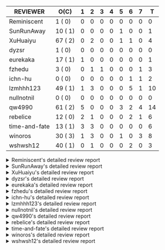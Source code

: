 |   REVIEWER    |  O(C)   | 1 | 2 | 3 | 4 | 5 | 6 | 7 | T  |
|---------------|---------|---|---|---|---|---|---|---|----|
| Reminiscent   |  1 ( 0) | 0 | 0 | 0 | 0 | 0 | 0 | 0 |  0 |
| SunRunAway    | 10 ( 1) | 0 | 0 | 0 | 0 | 1 | 0 | 0 |  1 |
| XuHuaiyu      | 67 ( 2) | 0 | 2 | 0 | 0 | 1 | 1 | 0 |  4 |
| dyzsr         |  1 ( 0) | 0 | 0 | 0 | 0 | 0 | 0 | 0 |  0 |
| eurekaka      | 17 ( 1) | 1 | 0 | 0 | 0 | 0 | 0 | 0 |  1 |
| fzhedu        |  3 ( 0) | 0 | 1 | 1 | 0 | 0 | 0 | 1 |  3 |
| ichn-hu       |  0 ( 0) | 0 | 0 | 0 | 0 | 0 | 1 | 1 |  2 |
| lzmhhh123     | 49 ( 1) | 1 | 3 | 0 | 0 | 0 | 5 | 1 | 10 |
| nullnotnil    |  0 ( 0) | 0 | 0 | 0 | 0 | 0 | 0 | 0 |  0 |
| qw4990        | 61 ( 2) | 5 | 0 | 0 | 0 | 3 | 2 | 4 | 14 |
| rebelice      | 12 ( 0) | 2 | 1 | 0 | 0 | 0 | 2 | 1 |  6 |
| time-and-fate | 13 ( 1) | 3 | 3 | 0 | 0 | 0 | 0 | 0 |  6 |
| winoros       | 30 ( 3) | 1 | 3 | 0 | 0 | 1 | 0 | 3 |  8 |
| wshwsh12      | 40 ( 1) | 0 | 1 | 0 | 0 | 0 | 2 | 0 |  3 |


<details> 
  <summary>Reminiscent's detailed review report</summary> 

## To Be Reviewed

|    REPO    |                                                              PR                                                               | C | LASTED |
|------------|-------------------------------------------------------------------------------------------------------------------------------|---|--------|
| tidb/24016 | [planner: fix index-out-of-range error when checking only_full_group_by (#23844)](https://github.com/pingcap/tidb/pull/24016) |   | 41d19h |


## Reviewed in Last 7 Days

| REPO | PR | C | D | R |
|------|----|---|---|---|


</details> 


<details> 
  <summary>SunRunAway's detailed review report</summary> 

## To Be Reviewed

|    REPO    |                                                                  PR                                                                   | C | LASTED  |
|------------|---------------------------------------------------------------------------------------------------------------------------------------|---|---------|
| tidb/19178 | [executor: Refactor probe channel](https://github.com/pingcap/tidb/pull/19178)                                                        |   | 285d17h |
| tidb/19807 | [executor: parallel evaluation for hash aggregate distinct](https://github.com/pingcap/tidb/pull/19807)                               |   | 263d11h |
| tidb/19900 | [executor: enable inline projection for sort&topN](https://github.com/pingcap/tidb/pull/19900)                                        | Y | 258d19h |
| tidb/20140 | [expressions: Support `bin-to-uuid` and `uuid-to-bin`](https://github.com/pingcap/tidb/pull/20140)                                    |   | 245d23h |
| tidb/21207 | [planner: fix the inappropriate out-of-range range estimation rule](https://github.com/pingcap/tidb/pull/21207)                       |   | 183d20h |
| tidb/21834 | [planner: enhanced index range calculation plan](https://github.com/pingcap/tidb/pull/21834)                                          |   | 160d19h |
| tidb/21878 | [planner: do not push down lock to pointGet/bacthPointGet when selection exists](https://github.com/pingcap/tidb/pull/21878)          |   | 158d19h |
| tidb/21956 | [planner/preprocessor: disallow into-outfile clause in some place](https://github.com/pingcap/tidb/pull/21956)                        |   | 154d0h  |
| tidb/22217 | [*: rewrite origin SQL with default DB for SQL bindings (#21275)](https://github.com/pingcap/tidb/pull/22217)                         |   | 139d18h |
| tidb/22379 | [[experiment] executor: allow aggregation to spill disk when running out of memory quota](https://github.com/pingcap/tidb/pull/22379) |   | 132d20h |


## Reviewed in Last 7 Days

|   REPO    |                                   PR                                   | C | D |  R   |
|-----------|------------------------------------------------------------------------|---|---|------|
| docs/5647 | [Add documentation for SEM](https://github.com/pingcap/docs/pull/5647) |   | 5 | 2d5h |


</details> 


<details> 
  <summary>XuHuaiyu's detailed review report</summary> 

## To Be Reviewed

|     REPO     |                                                                                 PR                                                                                 | C | LASTED  |
|--------------|--------------------------------------------------------------------------------------------------------------------------------------------------------------------|---|---------|
| tidb/19900   | [executor: enable inline projection for sort&topN](https://github.com/pingcap/tidb/pull/19900)                                                                     | Y | 258d19h |
| docs-cn/5561 | [Add sql optimization-related docs to toc](https://github.com/pingcap/docs-cn/pull/5561)                                                                           |   | 92d16h  |
| tidb/19957   | [executor: add builtin aggregate function `json_arrayagg`](https://github.com/pingcap/tidb/pull/19957)                                                             | Y | 256d14h |
| tidb/20140   | [expressions: Support `bin-to-uuid` and `uuid-to-bin`](https://github.com/pingcap/tidb/pull/20140)                                                                 |   | 245d23h |
| tidb/20790   | [collation: add pinyin collation for chinese charset support](https://github.com/pingcap/tidb/pull/20790)                                                          |   | 203d21h |
| tidb/21064   | [planner, executor: fix cast not check error](https://github.com/pingcap/tidb/pull/21064)                                                                          |   | 191d9h  |
| tidb/21334   | [*: make rollback work on user-defined variables](https://github.com/pingcap/tidb/pull/21334)                                                                      |   | 180d15h |
| tidb/21401   | [expression: incompatibility with MySQL for ADDTIME()](https://github.com/pingcap/tidb/pull/21401)                                                                 |   | 176d12h |
| tidb/21536   | [executor: add slow-log file meta cache to avoid repeat read file meta information](https://github.com/pingcap/tidb/pull/21536)                                    |   | 169d15h |
| tidb/21564   | [ddl: fix Incorrect behavior of NO_ZERO_DATE when altering table](https://github.com/pingcap/tidb/pull/21564)                                                      |   | 168d16h |
| tidb/22131   | [privilege: remove leading and trailing space when create user and role](https://github.com/pingcap/tidb/pull/22131)                                               |   | 145d20h |
| tidb/22163   | [expression: separated arithmeticMinusIntSig](https://github.com/pingcap/tidb/pull/22163)                                                                          |   | 141d14h |
| tidb/22186   | [executor: fix select into outfile with year type column has no data (#22175)](https://github.com/pingcap/tidb/pull/22186)                                         |   | 140d17h |
| tidb/22616   | [expression: from_unixtime accept 64-bit integers](https://github.com/pingcap/tidb/pull/22616)                                                                     |   | 117d0h  |
| tidb/22631   | [executor: refine window processor](https://github.com/pingcap/tidb/pull/22631)                                                                                    |   | 115d0h  |
| tidb/22696   | [expression: enable arithmetic Mod push down](https://github.com/pingcap/tidb/pull/22696)                                                                          |   | 111d18h |
| tidb/22711   | [executor: Fix inline schema name](https://github.com/pingcap/tidb/pull/22711)                                                                                     |   | 111d12h |
| tidb/22722   | [planner, errno: make error code of ErrMixOfGroupFuncAndFields consistent with MySQL](https://github.com/pingcap/tidb/pull/22722)                                  |   | 110d21h |
| tidb/23012   | [executor: fix affected rows of ddls and complete uint tests](https://github.com/pingcap/tidb/pull/23012)                                                          |   | 86d17h  |
| tidb/23295   | [util, types: don't let SPM be affected by charset (#23161)](https://github.com/pingcap/tidb/pull/23295)                                                           |   | 74d12h  |
| tidb/23336   | [expression: fix unexpected constant fold when year compare string (#23281)](https://github.com/pingcap/tidb/pull/23336)                                           |   | 70d20h  |
| tidb/23348   | [planner: show cast type in EXPLAIN in coptask (#23123)](https://github.com/pingcap/tidb/pull/23348)                                                               |   | 70d19h  |
| tidb/23350   | [util/stringutil, util/ranger, planner: use hierarchical separators to simplify the parsing for info of EXPLAIN ](https://github.com/pingcap/tidb/pull/23350)      |   | 70d18h  |
| tidb/23398   | [expression: fix refine compare constant (#23339)](https://github.com/pingcap/tidb/pull/23398)                                                                     |   | 68d18h  |
| tidb/23405   | [domain: remove the exit chan, use context](https://github.com/pingcap/tidb/pull/23405)                                                                            |   | 68d18h  |
| tidb/23433   | [WIP: speed up for slow query logs retrieving ](https://github.com/pingcap/tidb/pull/23433)                                                                        |   | 67d18h  |
| tidb/23497   | [expression: Let TiDB use Hyperscan to support multi-pattern-match](https://github.com/pingcap/tidb/pull/23497)                                                    |   | 62d23h  |
| tidb/23562   | [execution: reuse iterator in hash join](https://github.com/pingcap/tidb/pull/23562)                                                                               |   | 61d14h  |
| tidb/23640   | [*: fix the bug about YEAR(0.9) returns NULL instead of 0 in NO_ZERO_DATE mode](https://github.com/pingcap/tidb/pull/23640)                                        |   | 57d14h  |
| tidb/23661   | [expression: Maintain separate scalar function pushdown lists for each engine instead of unified. (#23284)](https://github.com/pingcap/tidb/pull/23661)            |   | 56d21h  |
| tidb/23884   | [Metric: Collect TiKV Read Duration Metric for SLI/SLO](https://github.com/pingcap/tidb/pull/23884)                                                                |   | 48d20h  |
| tidb/23964   | [executor: GROUP_CONCAT(float) is not compatible with mysql](https://github.com/pingcap/tidb/pull/23964)                                                           |   | 43d17h  |
| tidb/24016   | [planner: fix index-out-of-range error when checking only_full_group_by (#23844)](https://github.com/pingcap/tidb/pull/24016)                                      |   | 41d19h  |
| tidb/24033   | [statistics: fix some unstable tests in global stats (#23502)](https://github.com/pingcap/tidb/pull/24033)                                                         |   | 41d10h  |
| tidb/24053   | [executor: fix wrong convert from bit to string when do projection (#23960)](https://github.com/pingcap/tidb/pull/24053)                                           |   | 40d17h  |
| tidb/24061   | [statistics: fix some potential panic in statistics (#23988)](https://github.com/pingcap/tidb/pull/24061)                                                          |   | 40d14h  |
| tidb/24079   | [planner: change descScanFactor to scanFactor when ExpectedCount is small. (#23972)](https://github.com/pingcap/tidb/pull/24079)                                   |   | 39d20h  |
| tidb/24155   | [planner, executor: fix index merge partial table scan schema (#23936)](https://github.com/pingcap/tidb/pull/24155)                                                |   | 35d20h  |
| tidb/24179   | [expression: fix float64 overflow check in plus/minus real function](https://github.com/pingcap/tidb/pull/24179)                                                   |   | 34d23h  |
| tidb/24228   | [executor: skip TestPrepareStmtAfterIsolationReadChange when race enable (#24200)](https://github.com/pingcap/tidb/pull/24228)                                     |   | 32d23h  |
| tidb/24229   | [executor: speed up race test TestInsertReorgDelete (#24208)](https://github.com/pingcap/tidb/pull/24229)                                                          |   | 32d22h  |
| tidb/24234   | [executor: skip TestMppExecution when race is enabled (#24222)](https://github.com/pingcap/tidb/pull/24234)                                                        |   | 32d19h  |
| tidb/24241   | [planner/core: remove random test to reduce CI time (#24207)](https://github.com/pingcap/tidb/pull/24241)                                                          |   | 32d16h  |
| tidb/24267   | [expression: fix wrong flen infer for bit constant (#23867)](https://github.com/pingcap/tidb/pull/24267)                                                           |   | 30d18h  |
| tidb/24287   | [planner/core: support union all for mpp.](https://github.com/pingcap/tidb/pull/24287)                                                                             |   | 29d20h  |
| tidb/24341   | [executor: fix projection executor panic and add failpoint test (#24231)](https://github.com/pingcap/tidb/pull/24341)                                              |   | 27d21h  |
| tidb/24345   | [executor: fix data race of parallel apply operator (#24257)](https://github.com/pingcap/tidb/pull/24345)                                                          |   | 27d20h  |
| tidb/24354   | [expression: fix wrong type infer for agg function when type is null (#24290)](https://github.com/pingcap/tidb/pull/24354)                                         |   | 27d17h  |
| tidb/24371   | [*: avoid create new parser object in prepared exec](https://github.com/pingcap/tidb/pull/24371)                                                                   |   | 26d20h  |
| tidb/24466   | [test: fix unstable TestIssue20658 (#24425)](https://github.com/pingcap/tidb/pull/24466)                                                                           |   | 18d16h  |
| tidb/24488   | [planner: let CopTiFlashConcurrencyFactor inflence the cost of whole plan (#24157)](https://github.com/pingcap/tidb/pull/24488)                                    |   | 17d19h  |
| tidb/24489   | [planner: clone possible properties before saving them (#24204)](https://github.com/pingcap/tidb/pull/24489)                                                       |   | 17d18h  |
| tidb/24513   | [inforschema, executor, util/kvcache, util/statement_summary : Add STATEMENTS_SUMMARY_EVICTED into information_schema](https://github.com/pingcap/tidb/pull/24513) |   | 15d21h  |
| tidb/24529   | [*: consitent get infoschema (#24230)](https://github.com/pingcap/tidb/pull/24529)                                                                                 |   | 15d14h  |
| tidb/24611   | [executor: fix point_get result on clustered index when new-row-format disabled but new-collation enabled (#24544)](https://github.com/pingcap/tidb/pull/24611)    |   | 12d22h  |
| tidb/24613   | [planner, executor: supports select statement with AS OF](https://github.com/pingcap/tidb/pull/24613)                                                              |   | 12d20h  |
| tidb/24671   | [(DNM) Revert "planner, executor: enable inline projection for Limit (#20288)"](https://github.com/pingcap/tidb/pull/24671)                                        |   | 11d16h  |
| tidb/24772   | [executor: fix wrong enum key in point get (#24618)](https://github.com/pingcap/tidb/pull/24772)                                                                   |   | 6d8h    |
| tidb/24792   | [planner: build plan for CTE](https://github.com/pingcap/tidb/pull/24792)                                                                                          |   | 5d18h   |
| tidb/24802   | [executor: add table name in log (#24666)](https://github.com/pingcap/tidb/pull/24802)                                                                             |   | 5d16h   |
| tidb/24803   | [[DNM] Batch mode](https://github.com/pingcap/tidb/pull/24803)                                                                                                     |   | 5d16h   |
| tidb/24809   | [executor: add CTEExec and CTETableReaderExec](https://github.com/pingcap/tidb/pull/24809)                                                                         |   | 4d23h   |
| tidb/24816   | [*: fix inconsistent spelling "Sql"](https://github.com/pingcap/tidb/pull/24816)                                                                                   |   | 4d21h   |
| tidb/24824   | [executor: fix index join panic on prefix index on some cases (#24568)](https://github.com/pingcap/tidb/pull/24824)                                                |   | 4d19h   |
| tidb/24856   | [planner, executor: support batchget for range and list partition table](https://github.com/pingcap/tidb/pull/24856)                                               |   | 1d22h   |
| tidb/24867   | [ddl: add admin_checksum_table compatibility for temporary table](https://github.com/pingcap/tidb/pull/24867)                                                      |   | 1d12h   |
| tidb/24889   | [types: warning information is inconsistent with MySQL when convert string to double/float](https://github.com/pingcap/tidb/pull/24889)                            |   | 14h     |


## Reviewed in Last 7 Days

|     REPO     |                                                           PR                                                           | C | D |   R   |
|--------------|------------------------------------------------------------------------------------------------------------------------|---|---|-------|
| docs-cn/6270 | [releases: add tidb 4.0.13 release notes](https://github.com/pingcap/docs-cn/pull/6270)                                |   | 2 | 10d2h |
| tidb/24830   | [expresssion: determine the field type of control function with enum type](https://github.com/pingcap/tidb/pull/24830) |   | 2 | 2d18h |
| tidb/24833   | [server, store: speed up server test](https://github.com/pingcap/tidb/pull/24833)                                      |   | 5 | 10h   |
| docs/5621    | [releases: add tidb 4.0.13 release notes](https://github.com/pingcap/docs/pull/5621)                                   |   | 6 | 6d0h  |


</details> 


<details> 
  <summary>dyzsr's detailed review report</summary> 

## To Be Reviewed

|    REPO    |                                                                 PR                                                                  | C | LASTED |
|------------|-------------------------------------------------------------------------------------------------------------------------------------|---|--------|
| tidb/24018 | [ranger: fix the range construction behavior when the column's type is `YEAR` (#23559)](https://github.com/pingcap/tidb/pull/24018) |   | 41d19h |


## Reviewed in Last 7 Days

| REPO | PR | C | D | R |
|------|----|---|---|---|


</details> 


<details> 
  <summary>eurekaka's detailed review report</summary> 

## To Be Reviewed

|    REPO    |                                                                  PR                                                                  | C | LASTED  |
|------------|--------------------------------------------------------------------------------------------------------------------------------------|---|---------|
| tidb/20877 | [statistics: collect index usage information](https://github.com/pingcap/tidb/pull/20877)                                            |   | 201d17h |
| tidb/23316 | [planner: Fix rebuild range for prepared plan](https://github.com/pingcap/tidb/pull/23316)                                           |   | 71d18h  |
| tidb/23373 | [executor: fix get var expr when session var is hex literal (#23241)](https://github.com/pingcap/tidb/pull/23373)                    |   | 69d20h  |
| tidb/23760 | [collation: fix tidb panic when compare string with collation](https://github.com/pingcap/tidb/pull/23760)                           |   | 55d14h  |
| tidb/24033 | [statistics: fix some unstable tests in global stats (#23502)](https://github.com/pingcap/tidb/pull/24033)                           |   | 41d10h  |
| tidb/24061 | [statistics: fix some potential panic in statistics (#23988)](https://github.com/pingcap/tidb/pull/24061)                            |   | 40d14h  |
| tidb/24079 | [planner: change descScanFactor to scanFactor when ExpectedCount is small. (#23972)](https://github.com/pingcap/tidb/pull/24079)     |   | 39d20h  |
| tidb/24147 | [docs/design: add proposal for common table expression](https://github.com/pingcap/tidb/pull/24147)                                  |   | 36d0h   |
| tidb/24155 | [planner, executor: fix index merge partial table scan schema (#23936)](https://github.com/pingcap/tidb/pull/24155)                  |   | 35d20h  |
| tidb/24317 | [statistics: skip reading mysql.stats_histograms if cached stats is up-to-date (#24175)](https://github.com/pingcap/tidb/pull/24317) |   | 28d18h  |
| tidb/24537 | [*: remove SchemaVersion in TransactionContext (#24236)](https://github.com/pingcap/tidb/pull/24537)                                 |   | 15d0h   |
| tidb/24633 | [planner: fix incorrect TableDual plan built from nulleq (#24596)](https://github.com/pingcap/tidb/pull/24633)                       | Y | 12d15h  |
| tidb/24635 | [ranger: fix the case which could have duplicate ranges (#24590)](https://github.com/pingcap/tidb/pull/24635)                        |   | 12d15h  |
| tidb/24649 | [server: close the temporary session in HTTP API to avoid memory leak (#24339)](https://github.com/pingcap/tidb/pull/24649)          |   | 12d1h   |
| tidb/24650 | [server: close the temporary session in HTTP API to avoid memory leak (#24339)](https://github.com/pingcap/tidb/pull/24650)          |   | 12d1h   |
| tidb/24703 | [planner: unify name of datasource receiver](https://github.com/pingcap/tidb/pull/24703)                                             |   | 7d23h   |
| tidb/24860 | [executor: parallel some part of the sampling-based analyze](https://github.com/pingcap/tidb/pull/24860)                             |   | 1d17h   |


## Reviewed in Last 7 Days

|    REPO    |                                                       PR                                                       | C | D |   R    |
|------------|----------------------------------------------------------------------------------------------------------------|---|---|--------|
| tidb/24623 | [statistics: fix the unexpected estimation error on full sampling](https://github.com/pingcap/tidb/pull/24623) |   | 1 | 11d22h |


</details> 


<details> 
  <summary>fzhedu's detailed review report</summary> 

## To Be Reviewed

|    REPO    |                                                               PR                                                                | C | LASTED |
|------------|---------------------------------------------------------------------------------------------------------------------------------|---|--------|
| tidb/24341 | [executor: fix projection executor panic and add failpoint test (#24231)](https://github.com/pingcap/tidb/pull/24341)           |   | 27d21h |
| tidb/24488 | [planner: let CopTiFlashConcurrencyFactor inflence the cost of whole plan (#24157)](https://github.com/pingcap/tidb/pull/24488) |   | 17d19h |
| tidb/24724 | [store/copr: balance region for batch cop task (#24521)](https://github.com/pingcap/tidb/pull/24724)                            |   | 7d16h  |


## Reviewed in Last 7 Days

|     REPO     |                                                 PR                                                 | C | D | R  |
|--------------|----------------------------------------------------------------------------------------------------|---|---|----|
| tics/1986    | [Remove unstable test.](https://github.com/pingcap/tics/pull/1986)                                 |   | 2 | 0h |
| tics/1966    | [Fix cast string as double](https://github.com/pingcap/tics/pull/1966)                             |   | 3 | 4h |
| tiflash/1717 | [disable run-generate-tests for randgen-mpp (#1716)](https://github.com/pingcap/tiflash/pull/1717) |   | 7 | 0h |


</details> 


<details> 
  <summary>ichn-hu's detailed review report</summary> 

## To Be Reviewed

| REPO | PR | C | LASTED |
|------|----|---|--------|


## Reviewed in Last 7 Days

|    REPO    |                                                PR                                                | C | D |   R   |
|------------|--------------------------------------------------------------------------------------------------|---|---|-------|
| tidb/24772 | [executor: fix wrong enum key in point get (#24618)](https://github.com/pingcap/tidb/pull/24772) |   | 6 | 12h   |
| tidb/24618 | [executor: fix wrong enum key in point get](https://github.com/pingcap/tidb/pull/24618)          |   | 7 | 5d22h |


</details> 


<details> 
  <summary>lzmhhh123's detailed review report</summary> 

## To Be Reviewed

|    REPO    |                                                                           PR                                                                            | C | LASTED  |
|------------|---------------------------------------------------------------------------------------------------------------------------------------------------------|---|---------|
| tidb/20444 | [expression: add json_merge_patch](https://github.com/pingcap/tidb/pull/20444)                                                                          |   | 223d22h |
| tidb/20465 | [expression: add uuidShortFunction](https://github.com/pingcap/tidb/pull/20465)                                                                         |   | 222d20h |
| tidb/20642 | [executor: modify admin executors to support partitioned table with global index](https://github.com/pingcap/tidb/pull/20642)                           |   | 211d16h |
| tidb/20903 | [planner: fix confused and unnecessary double-projection in plans.](https://github.com/pingcap/tidb/pull/20903)                                         |   | 200d18h |
| tidb/21018 | [planner: don't push down null sensitive join conditions (#19620)](https://github.com/pingcap/tidb/pull/21018)                                          |   | 194d18h |
| tidb/21195 | [brie: integrate lightning to suport IMPORT statement](https://github.com/pingcap/tidb/pull/21195)                                                      |   | 183d23h |
| tidb/21334 | [*: make rollback work on user-defined variables](https://github.com/pingcap/tidb/pull/21334)                                                           |   | 180d15h |
| tidb/21347 | [session: make rollback work on global variables](https://github.com/pingcap/tidb/pull/21347)                                                           |   | 179d20h |
| tidb/21487 | [*: ensure TABLE statement works](https://github.com/pingcap/tidb/pull/21487)                                                                           |   | 173d5h  |
| tidb/21651 | [planner: allow filter condition pushing down to IndexScan for prefix index](https://github.com/pingcap/tidb/pull/21651)                                |   | 166d14h |
| tidb/22126 | [*: add `sys` schema, `sys.SCHEMA_UNUSED_INDEXES` view and `sys.SCHEMA_INDEX_USAGE` view](https://github.com/pingcap/tidb/pull/22126)                   |   | 145d20h |
| tidb/22361 | [table: fix insert into _tidb_rowid panic and rebase it if needed (#22062)](https://github.com/pingcap/tidb/pull/22361)                                 |   | 133d21h |
| tidb/22372 | [executor: fix SelectForUpdate in decorrelated subquery under pessimistic mode](https://github.com/pingcap/tidb/pull/22372)                             |   | 133d10h |
| tidb/22478 | [planner, executor: fix query partition table with global unique index get wrong result](https://github.com/pingcap/tidb/pull/22478)                    |   | 124d14h |
| tidb/22631 | [executor: refine window processor](https://github.com/pingcap/tidb/pull/22631)                                                                         |   | 115d0h  |
| tidb/22699 | [brie: add error info column and history backup/restore info in sql](https://github.com/pingcap/tidb/pull/22699)                                        |   | 111d17h |
| tidb/23149 | [core: support left join and right join for join reorder](https://github.com/pingcap/tidb/pull/23149)                                                   |   | 80d13h  |
| tidb/23348 | [planner: show cast type in EXPLAIN in coptask (#23123)](https://github.com/pingcap/tidb/pull/23348)                                                    |   | 70d19h  |
| tidb/23373 | [executor: fix get var expr when session var is hex literal (#23241)](https://github.com/pingcap/tidb/pull/23373)                                       |   | 69d20h  |
| tidb/23661 | [expression: Maintain separate scalar function pushdown lists for each engine instead of unified. (#23284)](https://github.com/pingcap/tidb/pull/23661) |   | 56d21h  |
| tidb/23703 | [expression: fix approx_percent panic on bit column (#23687)](https://github.com/pingcap/tidb/pull/23703)                                               |   | 56d14h  |
| tidb/23760 | [collation: fix tidb panic when compare string with collation](https://github.com/pingcap/tidb/pull/23760)                                              |   | 55d14h  |
| tidb/23940 | [config, ddl: allow auto inc columns in generated columns and expression indexes](https://github.com/pingcap/tidb/pull/23940)                           |   | 45d18h  |
| tidb/23968 | [statistics: fix unstable TestDropPartitionStats test](https://github.com/pingcap/tidb/pull/23968)                                                      |   | 43d15h  |
| tidb/23987 | [executor: Implements json_arrayagg function](https://github.com/pingcap/tidb/pull/23987)                                                               |   | 42d19h  |
| tidb/24016 | [planner: fix index-out-of-range error when checking only_full_group_by (#23844)](https://github.com/pingcap/tidb/pull/24016)                           |   | 41d19h  |
| tidb/24018 | [ranger: fix the range construction behavior when the column's type is `YEAR` (#23559)](https://github.com/pingcap/tidb/pull/24018)                     |   | 41d19h  |
| tidb/24151 | [ddl: admin show ddl jobs output confusing with multiple jobs](https://github.com/pingcap/tidb/pull/24151)                                              |   | 35d22h  |
| tidb/24155 | [planner, executor: fix index merge partial table scan schema (#23936)](https://github.com/pingcap/tidb/pull/24155)                                     |   | 35d20h  |
| tidb/24186 | [executor: make column default value being aware of NO_ZERO_IN_DATE (#24174)](https://github.com/pingcap/tidb/pull/24186)                               |   | 34d20h  |
| tidb/24211 | [*: support txn retry when auto id meets duplicate entry](https://github.com/pingcap/tidb/pull/24211)                                                   |   | 33d14h  |
| tidb/24234 | [executor: skip TestMppExecution when race is enabled (#24222)](https://github.com/pingcap/tidb/pull/24234)                                             |   | 32d19h  |
| tidb/24268 | [expression: fix cast real, decimal to time (#24120)](https://github.com/pingcap/tidb/pull/24268)                                                       |   | 30d18h  |
| tidb/24341 | [executor: fix projection executor panic and add failpoint test (#24231)](https://github.com/pingcap/tidb/pull/24341)                                   |   | 27d21h  |
| tidb/24423 | [executor, statistics: support prefix column index case for full sampling analyze](https://github.com/pingcap/tidb/pull/24423)                          |   | 19d19h  |
| tidb/24539 | [statistics: dump FMSketch to KV only for partition table with dynamic prune mode (#24453)](https://github.com/pingcap/tidb/pull/24539)                 |   | 14d22h  |
| tidb/24551 | [planner: create new column slice in PreparePossibleProperties (#24342)](https://github.com/pingcap/tidb/pull/24551)                                    |   | 14d16h  |
| tidb/24600 | [store/tikv: change backoff type for missed tiflash peer. (#24577)](https://github.com/pingcap/tidb/pull/24600)                                         |   | 13d12h  |
| tidb/24612 | [planner/core: refresh stale regions in cache for batch cop response (#24457)](https://github.com/pingcap/tidb/pull/24612)                              |   | 12d21h  |
| tidb/24633 | [planner: fix incorrect TableDual plan built from nulleq (#24596)](https://github.com/pingcap/tidb/pull/24633)                                          | Y | 12d15h  |
| tidb/24641 | [ddl: converts NULL to NOT NULL for column types with NULL data reports err](https://github.com/pingcap/tidb/pull/24641)                                |   | 12d11h  |
| tidb/24737 | [executor: pessimistic lock on the temporary table should not be written to TiKV](https://github.com/pingcap/tidb/pull/24737)                           |   | 6d23h   |
| tidb/24778 | [expression: Push down group concat to TiFlash](https://github.com/pingcap/tidb/pull/24778)                                                             |   | 5d23h   |
| tidb/24801 | [expression: support cast real/int as real (#24670)](https://github.com/pingcap/tidb/pull/24801)                                                        |   | 5d17h   |
| tidb/24806 | [config: ignore tiflash when show config (#24770)](https://github.com/pingcap/tidb/pull/24806)                                                          |   | 5d12h   |
| tidb/24830 | [expresssion: determine the field type of control function with enum type](https://github.com/pingcap/tidb/pull/24830)                                  |   | 4d18h   |
| tidb/24864 | [executor: add more cases about dynamic-mode with union/DML/subquery](https://github.com/pingcap/tidb/pull/24864)                                       |   | 1d15h   |
| tidb/24883 | [*: avoid create new parser object in prepared exec](https://github.com/pingcap/tidb/pull/24883)                                                        |   | 18h     |
| tidb/24898 | [planner: support explain analyze for mpp task with union](https://github.com/pingcap/tidb/pull/24898)                                                  |   | 1h      |


## Reviewed in Last 7 Days

|      REPO      |                                                       PR                                                       | C | D |   R    |
|----------------|----------------------------------------------------------------------------------------------------------------|---|---|--------|
| tidb/24825     | [telemetry: add pk type of clusterindex feature usage information](https://github.com/pingcap/tidb/pull/24825) |   | 1 | 3d22h  |
| tidb/24250     | [planner: rewrite `LIKE` as range for expression index](https://github.com/pingcap/tidb/pull/24250)            |   | 2 | 30d4h  |
| tidb/24708     | [planner: fix the ORDER BY column not match the GROUP BY clause](https://github.com/pingcap/tidb/pull/24708)   |   | 2 | 6d3h   |
| tidb/23022     | [executor: create PipelinedWindowExec](https://github.com/pingcap/tidb/pull/23022)                             |   | 2 | 83d21h |
| tidb-test/1191 | [Add enum expression/aggregate test by randgen ](https://github.com/pingcap/tidb-test/pull/1191)               |   | 6 | 1d6h   |
| tidb-test/1194 | [port test related to enum from tidb repo](https://github.com/pingcap/tidb-test/pull/1194)                     |   | 6 | 0h     |
| tidb/24670     | [expression: support cast real/int as real](https://github.com/pingcap/tidb/pull/24670)                        |   | 6 | 5d20h  |
| tidb/24675     | [expression: add builtin function ``json_pretty``](https://github.com/pingcap/tidb/pull/24675)                 |   | 6 | 5d15h  |
| tidb/24770     | [config: ignore tiflash when show config](https://github.com/pingcap/tidb/pull/24770)                          |   | 6 | 13h    |
| tikv/10167     | [copr: fix Max/Min bug when comparing signed and unsigned int64](https://github.com/tikv/tikv/pull/10167)      |   | 7 | 5d20h  |


</details> 


<details> 
  <summary>nullnotnil's detailed review report</summary> 

## To Be Reviewed

| REPO | PR | C | LASTED |
|------|----|---|--------|


## Reviewed in Last 7 Days

| REPO | PR | C | D | R |
|------|----|---|---|---|


</details> 


<details> 
  <summary>qw4990's detailed review report</summary> 

## To Be Reviewed

|     REPO     |                                                                           PR                                                                            | C | LASTED  |
|--------------|---------------------------------------------------------------------------------------------------------------------------------------------------------|---|---------|
| tidb/19029   | [types: fix unexpected NOT_NULL flags](https://github.com/pingcap/tidb/pull/19029)                                                                      |   | 292d23h |
| docs-cn/5561 | [Add sql optimization-related docs to toc](https://github.com/pingcap/docs-cn/pull/5561)                                                                |   | 92d16h  |
| docs/5498    | [partitioning: Corrected partition management](https://github.com/pingcap/docs/pull/5498)                                                               |   | 29d20h  |
| tidb/20708   | [*: separate auto_increment ID allocator from _tidb_rowid allocator](https://github.com/pingcap/tidb/pull/20708)                                        |   | 208d21h |
| tidb/21018   | [planner: don't push down null sensitive join conditions (#19620)](https://github.com/pingcap/tidb/pull/21018)                                          |   | 194d18h |
| tidb/21318   | [planner, expression: use the range of column types to simplify expressions](https://github.com/pingcap/tidb/pull/21318)                                |   | 180d20h |
| tidb/21401   | [expression: incompatibility with MySQL for ADDTIME()](https://github.com/pingcap/tidb/pull/21401)                                                      |   | 176d12h |
| tidb/21508   | [execution: fix dayofweek('0000-00-00') behavior](https://github.com/pingcap/tidb/pull/21508)                                                           |   | 172d11h |
| tidb/21887   | [types: support %X %V %W formats for STR_TO_DATE()](https://github.com/pingcap/tidb/pull/21887)                                                         |   | 157d12h |
| tidb/22146   | [executor: forbid SFU on view](https://github.com/pingcap/tidb/pull/22146)                                                                              |   | 141d22h |
| tidb/22217   | [*: rewrite origin SQL with default DB for SQL bindings (#21275)](https://github.com/pingcap/tidb/pull/22217)                                           |   | 139d18h |
| tidb/22234   | [executor, planner: ON DUPLICATE UPDATE can refer to un-project col (#14412)](https://github.com/pingcap/tidb/pull/22234)                               |   | 139d16h |
| tidb/22261   | [time: fix parse datetime won't truncate the reluctant string (#22232)](https://github.com/pingcap/tidb/pull/22261)                                     |   | 138d20h |
| tidb/22374   | [expression: separated arithmeticIntDivideSig](https://github.com/pingcap/tidb/pull/22374)                                                              |   | 133d1h  |
| tidb/22415   | [ddl: refactor bundle[2/2] [6/6]](https://github.com/pingcap/tidb/pull/22415)                                                                           |   | 129d18h |
| tidb/22416   | [core: fix subQuery at projection in only_full_group](https://github.com/pingcap/tidb/pull/22416)                                                       | Y | 129d12h |
| tidb/22541   | [expression: Support builtin function SOUNDEX](https://github.com/pingcap/tidb/pull/22541)                                                              |   | 119d10h |
| tidb/22862   | [brie: fix the problem that ddl restored by BR via SQL is not replicated to downstream](https://github.com/pingcap/tidb/pull/22862)                     |   | 92d23h  |
| tidb/23022   | [executor: create PipelinedWindowExec](https://github.com/pingcap/tidb/pull/23022)                                                                      |   | 85d19h  |
| tidb/23295   | [util, types: don't let SPM be affected by charset (#23161)](https://github.com/pingcap/tidb/pull/23295)                                                |   | 74d12h  |
| tidb/23316   | [planner: Fix rebuild range for prepared plan](https://github.com/pingcap/tidb/pull/23316)                                                              |   | 71d18h  |
| tidb/23373   | [executor: fix get var expr when session var is hex literal (#23241)](https://github.com/pingcap/tidb/pull/23373)                                       |   | 69d20h  |
| tidb/23398   | [expression: fix refine compare constant (#23339)](https://github.com/pingcap/tidb/pull/23398)                                                          |   | 68d18h  |
| tidb/23590   | [planner, table: optimize the list partition pruner for range query](https://github.com/pingcap/tidb/pull/23590)                                        |   | 60d17h  |
| tidb/23661   | [expression: Maintain separate scalar function pushdown lists for each engine instead of unified. (#23284)](https://github.com/pingcap/tidb/pull/23661) |   | 56d21h  |
| tidb/23730   | [distsql/*: typo fix for `dispatches`](https://github.com/pingcap/tidb/pull/23730)                                                                      |   | 55d19h  |
| tidb/23796   | [tests: make TestIndexLookupMergeJoinHang and TestIssue18068 stable (#23741)](https://github.com/pingcap/tidb/pull/23796)                               |   | 54d20h  |
| tidb/23963   | [executor: checking chunk is full precedes filtering](https://github.com/pingcap/tidb/pull/23963)                                                       |   | 43d18h  |
| tidb/23987   | [executor: Implements json_arrayagg function](https://github.com/pingcap/tidb/pull/23987)                                                               |   | 42d19h  |
| tidb/24018   | [ranger: fix the range construction behavior when the column's type is `YEAR` (#23559)](https://github.com/pingcap/tidb/pull/24018)                     |   | 41d19h  |
| tidb/24229   | [executor: speed up race test TestInsertReorgDelete (#24208)](https://github.com/pingcap/tidb/pull/24229)                                               |   | 32d22h  |
| tidb/24241   | [planner/core: remove random test to reduce CI time (#24207)](https://github.com/pingcap/tidb/pull/24241)                                               |   | 32d16h  |
| tidb/24267   | [expression: fix wrong flen infer for bit constant (#23867)](https://github.com/pingcap/tidb/pull/24267)                                                |   | 30d18h  |
| tidb/24354   | [expression: fix wrong type infer for agg function when type is null (#24290)](https://github.com/pingcap/tidb/pull/24354)                              |   | 27d17h  |
| tidb/24374   | [planner: filter conflict read_from_storage hints (#24313)](https://github.com/pingcap/tidb/pull/24374)                                                 |   | 26d20h  |
| tidb/24382   | [statistics: trigger auto-analyze based on histogram row count](https://github.com/pingcap/tidb/pull/24382)                                             |   | 26d16h  |
| tidb/24432   | [store/copr: invalidate stale regions for Mpp query. (#24410)](https://github.com/pingcap/tidb/pull/24432)                                              |   | 19d17h  |
| tidb/24437   | [planner: fix column pruning bug for Apply and Join (#24369)](https://github.com/pingcap/tidb/pull/24437)                                               |   | 19d13h  |
| tidb/24466   | [test: fix unstable TestIssue20658 (#24425)](https://github.com/pingcap/tidb/pull/24466)                                                                |   | 18d16h  |
| tidb/24493   | [store/cop: reload region every time when meeting io error (#24447)](https://github.com/pingcap/tidb/pull/24493)                                        |   | 17d17h  |
| tidb/24537   | [*: remove SchemaVersion in TransactionContext (#24236)](https://github.com/pingcap/tidb/pull/24537)                                                    |   | 15d0h   |
| tidb/24539   | [statistics: dump FMSketch to KV only for partition table with dynamic prune mode (#24453)](https://github.com/pingcap/tidb/pull/24539)                 |   | 14d22h  |
| tidb/24551   | [planner: create new column slice in PreparePossibleProperties (#24342)](https://github.com/pingcap/tidb/pull/24551)                                    |   | 14d16h  |
| tidb/24575   | [*: introduce snapshot into analyze](https://github.com/pingcap/tidb/pull/24575)                                                                        |   | 13d19h  |
| tidb/24623   | [statistics: fix the unexpected estimation error on full sampling](https://github.com/pingcap/tidb/pull/24623)                                          |   | 12d19h  |
| tidb/24633   | [planner: fix incorrect TableDual plan built from nulleq (#24596)](https://github.com/pingcap/tidb/pull/24633)                                          | Y | 12d15h  |
| tidb/24635   | [ranger: fix the case which could have duplicate ranges (#24590)](https://github.com/pingcap/tidb/pull/24635)                                           |   | 12d15h  |
| tidb/24663   | [planner: include schema name when checking duplicate table aliases](https://github.com/pingcap/tidb/pull/24663)                                        |   | 11d17h  |
| tidb/24691   | [executor: optimize warning information when query table information_schema.cluster_config](https://github.com/pingcap/tidb/pull/24691)                 |   | 8d15h   |
| tidb/24711   | [expression: add builtin function ``json_merge_patch``](https://github.com/pingcap/tidb/pull/24711)                                                     |   | 7d20h   |
| tidb/24755   | [planner: cleanup point update cache logic](https://github.com/pingcap/tidb/pull/24755)                                                                 |   | 6d17h   |
| tidb/24772   | [executor: fix wrong enum key in point get (#24618)](https://github.com/pingcap/tidb/pull/24772)                                                        |   | 6d8h    |
| tidb/24793   | [planner: avoid unnecessary cartesian product for IN expressions on multi-columns](https://github.com/pingcap/tidb/pull/24793)                          |   | 5d18h   |
| tidb/24802   | [executor: add table name in log (#24666)](https://github.com/pingcap/tidb/pull/24802)                                                                  |   | 5d16h   |
| tidb/24824   | [executor: fix index join panic on prefix index on some cases (#24568)](https://github.com/pingcap/tidb/pull/24824)                                     |   | 4d19h   |
| tidb/24830   | [expresssion: determine the field type of control function with enum type](https://github.com/pingcap/tidb/pull/24830)                                  |   | 4d18h   |
| tidb/24848   | [expression: Support cast decimal as real push down to TiFlash](https://github.com/pingcap/tidb/pull/24848)                                             |   | 2d12h   |
| tidb/24860   | [executor: parallel some part of the sampling-based analyze](https://github.com/pingcap/tidb/pull/24860)                                                |   | 1d17h   |
| tidb/24862   | [planner: keep the original join schema in predicate pushdown](https://github.com/pingcap/tidb/pull/24862)                                              |   | 1d16h   |
| tidb/24874   | [ddl, types: fix int to datetime conversion to avoid useless retry](https://github.com/pingcap/tidb/pull/24874)                                         |   | 1d0h    |
| tidb/24887   | [planner: Fix runtime error occurs when illegal mix collate in subquery](https://github.com/pingcap/tidb/pull/24887)                                    |   | 15h     |


## Reviewed in Last 7 Days

|      REPO      |                                                                    PR                                                                    | C | D |   R   |
|----------------|------------------------------------------------------------------------------------------------------------------------------------------|---|---|-------|
| tidb/24856     | [planner, executor: support batchget for range and list partition table](https://github.com/pingcap/tidb/pull/24856)                     |   | 1 | 1d22h |
| tidb/24872     | [table: remove reading from non-specificed partitions in IODKU](https://github.com/pingcap/tidb/pull/24872)                              |   | 1 | 1d9h  |
| tidb/24458     | [planner, executor, statistics: support correlation calc for new sampling method](https://github.com/pingcap/tidb/pull/24458)            |   | 1 | 18d3h |
| tidb/24804     | [executor: do not send snapshot request for (batch) point get on temporary table](https://github.com/pingcap/tidb/pull/24804)            |   | 1 | 5d0h  |
| tidb/24769     | [executor: avoid distsql request for TableReader/IndexReader/IndexLookup on temporary table](https://github.com/pingcap/tidb/pull/24769) |   | 1 | 5d21h |
| tidb/24818     | [ci acceleration: reduce execution time for TestDirectReadingWithAgg](https://github.com/pingcap/tidb/pull/24818)                        |   | 5 | 0h    |
| tidb-test/1193 | [executor: update tests for PointGet for partition tables](https://github.com/pingcap/tidb-test/pull/1193)                               |   | 5 | 23h   |
| tidb/24568     | [executor: fix index join panic on prefix index on some cases](https://github.com/pingcap/tidb/pull/24568)                               |   | 5 | 8d22h |
| tidb/24799     | [*: update go.etcd.io/bbolt](https://github.com/pingcap/tidb/pull/24799)                                                                 |   | 6 | 0h    |
| tidb-test/1192 | [Revert "planner: update tests for point get for partition table"](https://github.com/pingcap/tidb-test/pull/1192)                       |   | 6 | 0h    |
| tidb-test/1190 | [planner: update tests for point get for partition table](https://github.com/pingcap/tidb-test/pull/1190)                                |   | 7 | 2d18h |
| tidb/24588     | [planner: Implement PointGet in TryFastPlan for range/list paritition table](https://github.com/pingcap/tidb/pull/24588)                 |   | 7 | 7d16h |
| tidb/24744     | [executor: add partition test with expression](https://github.com/pingcap/tidb/pull/24744)                                               |   | 7 | 4h    |
| tidb/24574     | [planner: add tests for partition range boundaries for LT/GT](https://github.com/pingcap/tidb/pull/24574)                                |   | 7 | 7d3h  |


</details> 


<details> 
  <summary>rebelice's detailed review report</summary> 

## To Be Reviewed

|     REPO     |                                                                 PR                                                                  | C | LASTED |
|--------------|-------------------------------------------------------------------------------------------------------------------------------------|---|--------|
| docs/5185    | [sql-statements, information-schema: add `END_TIME` field for table `ANALYZE_STATUS`](https://github.com/pingcap/docs/pull/5185)    |   | 54d18h |
| docs-cn/5916 | [sql-statements, information-schema: add `END_TIME` field for table `ANALYZE_STATUS`](https://github.com/pingcap/docs-cn/pull/5916) |   | 54d18h |
| tidb/23836   | [parser, core: Implement force_index hint in parser and TiDB](https://github.com/pingcap/tidb/pull/23836)                           |   | 53d18h |
| tidb/24033   | [statistics: fix some unstable tests in global stats (#23502)](https://github.com/pingcap/tidb/pull/24033)                          |   | 41d10h |
| tidb/24306   | [util/ranger: fix func name typo](https://github.com/pingcap/tidb/pull/24306)                                                       |   | 28d23h |
| tidb/24374   | [planner: filter conflict read_from_storage hints (#24313)](https://github.com/pingcap/tidb/pull/24374)                             |   | 26d20h |
| tidb/24488   | [planner: let CopTiFlashConcurrencyFactor inflence the cost of whole plan (#24157)](https://github.com/pingcap/tidb/pull/24488)     |   | 17d19h |
| tidb/24649   | [server: close the temporary session in HTTP API to avoid memory leak (#24339)](https://github.com/pingcap/tidb/pull/24649)         |   | 12d1h  |
| tidb/24650   | [server: close the temporary session in HTTP API to avoid memory leak (#24339)](https://github.com/pingcap/tidb/pull/24650)         |   | 12d1h  |
| tidb/24669   | [planner: fix "order by + num " can use a column not in select fields](https://github.com/pingcap/tidb/pull/24669)                  |   | 11d17h |
| tidb/24801   | [expression: support cast real/int as real (#24670)](https://github.com/pingcap/tidb/pull/24801)                                    |   | 5d17h  |
| tidb/24856   | [planner, executor: support batchget for range and list partition table](https://github.com/pingcap/tidb/pull/24856)                |   | 1d22h  |


## Reviewed in Last 7 Days

|    REPO    |                                                                                        PR                                                                                        | C | D |   R    |
|------------|----------------------------------------------------------------------------------------------------------------------------------------------------------------------------------|---|---|--------|
| tidb/24872 | [table: remove reading from non-specificed partitions in IODKU](https://github.com/pingcap/tidb/pull/24872)                                                                      |   | 1 | 1d9h   |
| tidb/24877 | [executor: update memIndexLookUp to make it can read partition table correctly and add more cases about dynamic-mode with UnionScan](https://github.com/pingcap/tidb/pull/24877) |   | 1 | 2h     |
| tidb/24864 | [executor: add more cases about dynamic-mode with union/DML/subquery](https://github.com/pingcap/tidb/pull/24864)                                                                |   | 2 | 0h     |
| tidb/24670 | [expression: support cast real/int as real](https://github.com/pingcap/tidb/pull/24670)                                                                                          |   | 6 | 5d21h  |
| tidb/24574 | [planner: add tests for partition range boundaries for LT/GT](https://github.com/pingcap/tidb/pull/24574)                                                                        |   | 6 | 7d22h  |
| tidb/23537 | [planner: remove some risky cache operations in the plan builder (#23354)](https://github.com/pingcap/tidb/pull/23537)                                                           |   | 7 | 55d19h |


</details> 


<details> 
  <summary>time-and-fate's detailed review report</summary> 

## To Be Reviewed

|    REPO    |                                                                   PR                                                                    | C | LASTED  |
|------------|-----------------------------------------------------------------------------------------------------------------------------------------|---|---------|
| tidb/20877 | [statistics: collect index usage information](https://github.com/pingcap/tidb/pull/20877)                                               |   | 201d17h |
| tidb/22416 | [core: fix subQuery at projection in only_full_group](https://github.com/pingcap/tidb/pull/22416)                                       | Y | 129d12h |
| tidb/24155 | [planner, executor: fix index merge partial table scan schema (#23936)](https://github.com/pingcap/tidb/pull/24155)                     |   | 35d20h  |
| tidb/24374 | [planner: filter conflict read_from_storage hints (#24313)](https://github.com/pingcap/tidb/pull/24374)                                 |   | 26d20h  |
| tidb/24382 | [statistics: trigger auto-analyze based on histogram row count](https://github.com/pingcap/tidb/pull/24382)                             |   | 26d16h  |
| tidb/24529 | [*: consitent get infoschema (#24230)](https://github.com/pingcap/tidb/pull/24529)                                                      |   | 15d14h  |
| tidb/24539 | [statistics: dump FMSketch to KV only for partition table with dynamic prune mode (#24453)](https://github.com/pingcap/tidb/pull/24539) |   | 14d22h  |
| tidb/24556 | [planner: add MergeAdjacentWindow rule for cascades](https://github.com/pingcap/tidb/pull/24556)                                        |   | 14d11h  |
| tidb/24575 | [*: introduce snapshot into analyze](https://github.com/pingcap/tidb/pull/24575)                                                        |   | 13d19h  |
| tidb/24757 | [planner/core: support limit push down](https://github.com/pingcap/tidb/pull/24757)                                                     |   | 6d17h   |
| tidb/24793 | [planner: avoid unnecessary cartesian product for IN expressions on multi-columns](https://github.com/pingcap/tidb/pull/24793)          |   | 5d18h   |
| tidb/24860 | [executor: parallel some part of the sampling-based analyze](https://github.com/pingcap/tidb/pull/24860)                                |   | 1d17h   |
| tidb/24870 | [executor: add limit implementation for CTEExec](https://github.com/pingcap/tidb/pull/24870)                                            |   | 1d11h   |


## Reviewed in Last 7 Days

|    REPO    |                                                        PR                                                        | C | D |   R    |
|------------|------------------------------------------------------------------------------------------------------------------|---|---|--------|
| tidb/24623 | [statistics: fix the unexpected estimation error on full sampling](https://github.com/pingcap/tidb/pull/24623)   |   | 1 | 12d6h  |
| tidb/24663 | [planner: include schema name when checking duplicate table aliases](https://github.com/pingcap/tidb/pull/24663) |   | 1 | 11d4h  |
| tidb/24862 | [planner: keep the original join schema in predicate pushdown](https://github.com/pingcap/tidb/pull/24862)       |   | 1 | 22h    |
| tidb/24689 | [planner: warn for incremental analyze in version 3 stats](https://github.com/pingcap/tidb/pull/24689)           |   | 2 | 7d0h   |
| tidb/24635 | [ranger: fix the case which could have duplicate ranges (#24590)](https://github.com/pingcap/tidb/pull/24635)    |   | 2 | 10d23h |
| tidb/24753 | [statistics: avoid lock leak if error happens when reloading stats](https://github.com/pingcap/tidb/pull/24753)  |   | 2 | 5d2h   |


</details> 


<details> 
  <summary>winoros's detailed review report</summary> 

## To Be Reviewed

|     REPO     |                                                                              PR                                                                               | C | LASTED  |
|--------------|---------------------------------------------------------------------------------------------------------------------------------------------------------------|---|---------|
| tidb/19957   | [executor: add builtin aggregate function `json_arrayagg`](https://github.com/pingcap/tidb/pull/19957)                                                        | Y | 256d14h |
| docs-cn/5916 | [sql-statements, information-schema: add `END_TIME` field for table `ANALYZE_STATUS`](https://github.com/pingcap/docs-cn/pull/5916)                           |   | 54d18h  |
| tidb/20877   | [statistics: collect index usage information](https://github.com/pingcap/tidb/pull/20877)                                                                     |   | 201d17h |
| tidb/21018   | [planner: don't push down null sensitive join conditions (#19620)](https://github.com/pingcap/tidb/pull/21018)                                                |   | 194d18h |
| tidb/21207   | [planner: fix the inappropriate out-of-range range estimation rule](https://github.com/pingcap/tidb/pull/21207)                                               |   | 183d20h |
| tidb/21487   | [*: ensure TABLE statement works](https://github.com/pingcap/tidb/pull/21487)                                                                                 |   | 173d5h  |
| tidb/22181   | [planner, expression: fix error when using IN combined with subquery (#22080)](https://github.com/pingcap/tidb/pull/22181)                                    |   | 140d18h |
| tidb/22416   | [core: fix subQuery at projection in only_full_group](https://github.com/pingcap/tidb/pull/22416)                                                             | Y | 129d12h |
| tidb/22504   | [*:Fix the fetchHotRegion bug that the count always zero](https://github.com/pingcap/tidb/pull/22504)                                                         |   | 121d20h |
| tidb/23348   | [planner: show cast type in EXPLAIN in coptask (#23123)](https://github.com/pingcap/tidb/pull/23348)                                                          |   | 70d19h  |
| tidb/23350   | [util/stringutil, util/ranger, planner: use hierarchical separators to simplify the parsing for info of EXPLAIN ](https://github.com/pingcap/tidb/pull/23350) |   | 70d18h  |
| tidb/23373   | [executor: fix get var expr when session var is hex literal (#23241)](https://github.com/pingcap/tidb/pull/23373)                                             |   | 69d20h  |
| tidb/23849   | [ddl: tidb panic while query hash partition table with is null condition](https://github.com/pingcap/tidb/pull/23849)                                         |   | 50d14h  |
| tidb/24018   | [ranger: fix the range construction behavior when the column's type is `YEAR` (#23559)](https://github.com/pingcap/tidb/pull/24018)                           |   | 41d19h  |
| tidb/24061   | [statistics: fix some potential panic in statistics (#23988)](https://github.com/pingcap/tidb/pull/24061)                                                     |   | 40d14h  |
| tidb/24079   | [planner: change descScanFactor to scanFactor when ExpectedCount is small. (#23972)](https://github.com/pingcap/tidb/pull/24079)                              |   | 39d20h  |
| tidb/24138   | [planner: Add Equivalence Rules to Transform BinaryOptSubquery to ExistsSubquery](https://github.com/pingcap/tidb/pull/24138)                                 |   | 36d13h  |
| tidb/24241   | [planner/core: remove random test to reduce CI time (#24207)](https://github.com/pingcap/tidb/pull/24241)                                                     |   | 32d16h  |
| tidb/24382   | [statistics: trigger auto-analyze based on histogram row count](https://github.com/pingcap/tidb/pull/24382)                                                   |   | 26d16h  |
| tidb/24499   | [store/tikv: fix misuse of PD client's GetStore (#23695)](https://github.com/pingcap/tidb/pull/24499)                                                         |   | 17d14h  |
| tidb/24500   | [store/tikv: fix misuse of PD client's GetStore (#23695)](https://github.com/pingcap/tidb/pull/24500)                                                         |   | 17d14h  |
| tidb/24539   | [statistics: dump FMSketch to KV only for partition table with dynamic prune mode (#24453)](https://github.com/pingcap/tidb/pull/24539)                       |   | 14d22h  |
| tidb/24575   | [*: introduce snapshot into analyze](https://github.com/pingcap/tidb/pull/24575)                                                                              |   | 13d19h  |
| tidb/24600   | [store/tikv: change backoff type for missed tiflash peer. (#24577)](https://github.com/pingcap/tidb/pull/24600)                                               |   | 13d12h  |
| tidb/24633   | [planner: fix incorrect TableDual plan built from nulleq (#24596)](https://github.com/pingcap/tidb/pull/24633)                                                | Y | 12d15h  |
| tidb/24635   | [ranger: fix the case which could have duplicate ranges (#24590)](https://github.com/pingcap/tidb/pull/24635)                                                 |   | 12d15h  |
| tidb/24663   | [planner: include schema name when checking duplicate table aliases](https://github.com/pingcap/tidb/pull/24663)                                              |   | 11d17h  |
| tidb/24689   | [planner: warn for incremental analyze in version 3 stats](https://github.com/pingcap/tidb/pull/24689)                                                        |   | 8d16h   |
| tidb/24862   | [planner: keep the original join schema in predicate pushdown](https://github.com/pingcap/tidb/pull/24862)                                                    |   | 1d16h   |
| tidb/24881   | [store/helper, infoschema: fix the bug that cannot find down-peer](https://github.com/pingcap/tidb/pull/24881)                                                |   | 19h     |


## Reviewed in Last 7 Days

|    REPO    |                                                              PR                                                               | C | D |   R   |
|------------|-------------------------------------------------------------------------------------------------------------------------------|---|---|-------|
| tidb/24755 | [planner: cleanup point update cache logic](https://github.com/pingcap/tidb/pull/24755)                                       |   | 1 | 6d7h  |
| tidb/24828 | [planner: fix index join on unmatched collation suffix columns paniced](https://github.com/pingcap/tidb/pull/24828)           |   | 2 | 2d23h |
| tidb/24708 | [planner: fix the ORDER BY column not match the GROUP BY clause](https://github.com/pingcap/tidb/pull/24708)                  |   | 2 | 6d0h  |
| tidb/24753 | [statistics: avoid lock leak if error happens when reloading stats](https://github.com/pingcap/tidb/pull/24753)               |   | 2 | 4d21h |
| tidb/24792 | [planner: build plan for CTE](https://github.com/pingcap/tidb/pull/24792)                                                     |   | 5 | 1d0h  |
| tidb/24763 | [*: prepare errors for CTE](https://github.com/pingcap/tidb/pull/24763)                                                       |   | 7 | 0h    |
| tidb/24661 | [ranger: fix incorrect enum range for xxx_ci collation](https://github.com/pingcap/tidb/pull/24661)                           |   | 7 | 5d3h  |
| tidb/24458 | [planner, executor, statistics: support correlation calc for new sampling method](https://github.com/pingcap/tidb/pull/24458) |   | 7 | 12d0h |


</details> 


<details> 
  <summary>wshwsh12's detailed review report</summary> 

## To Be Reviewed

|    REPO    |                                                                   PR                                                                    | C | LASTED  |
|------------|-----------------------------------------------------------------------------------------------------------------------------------------|---|---------|
| tidb/19807 | [executor: parallel evaluation for hash aggregate distinct](https://github.com/pingcap/tidb/pull/19807)                                 |   | 263d11h |
| tidb/19957 | [executor: add builtin aggregate function `json_arrayagg`](https://github.com/pingcap/tidb/pull/19957)                                  | Y | 256d14h |
| tidb/21487 | [*: ensure TABLE statement works](https://github.com/pingcap/tidb/pull/21487)                                                           |   | 173d5h  |
| tidb/21887 | [types: support %X %V %W formats for STR_TO_DATE()](https://github.com/pingcap/tidb/pull/21887)                                         |   | 157d12h |
| tidb/22378 | [executor: vectorize hash aggregate](https://github.com/pingcap/tidb/pull/22378)                                                        |   | 132d20h |
| tidb/23336 | [expression: fix unexpected constant fold when year compare string (#23281)](https://github.com/pingcap/tidb/pull/23336)                |   | 70d20h  |
| tidb/23348 | [planner: show cast type in EXPLAIN in coptask (#23123)](https://github.com/pingcap/tidb/pull/23348)                                    |   | 70d19h  |
| tidb/23398 | [expression: fix refine compare constant (#23339)](https://github.com/pingcap/tidb/pull/23398)                                          |   | 68d18h  |
| tidb/23519 | [executor: check privilege before adding](https://github.com/pingcap/tidb/pull/23519)                                                   |   | 62d1h   |
| tidb/23760 | [collation: fix tidb panic when compare string with collation](https://github.com/pingcap/tidb/pull/23760)                              |   | 55d14h  |
| tidb/23968 | [statistics: fix unstable TestDropPartitionStats test](https://github.com/pingcap/tidb/pull/23968)                                      |   | 43d15h  |
| tidb/23979 | [executor, statistics: fix unstable `TestAnalyzeIndexExtractTopN`](https://github.com/pingcap/tidb/pull/23979)                          |   | 42d23h  |
| tidb/24018 | [ranger: fix the range construction behavior when the column's type is `YEAR` (#23559)](https://github.com/pingcap/tidb/pull/24018)     |   | 41d19h  |
| tidb/24033 | [statistics: fix some unstable tests in global stats (#23502)](https://github.com/pingcap/tidb/pull/24033)                              |   | 41d10h  |
| tidb/24050 | [expression: fix get var panic when types not match](https://github.com/pingcap/tidb/pull/24050)                                        |   | 40d18h  |
| tidb/24053 | [executor: fix wrong convert from bit to string when do projection (#23960)](https://github.com/pingcap/tidb/pull/24053)                |   | 40d17h  |
| tidb/24147 | [docs/design: add proposal for common table expression](https://github.com/pingcap/tidb/pull/24147)                                     |   | 36d0h   |
| tidb/24186 | [executor: make column default value being aware of NO_ZERO_IN_DATE (#24174)](https://github.com/pingcap/tidb/pull/24186)               |   | 34d20h  |
| tidb/24228 | [executor: skip TestPrepareStmtAfterIsolationReadChange when race enable (#24200)](https://github.com/pingcap/tidb/pull/24228)          |   | 32d23h  |
| tidb/24229 | [executor: speed up race test TestInsertReorgDelete (#24208)](https://github.com/pingcap/tidb/pull/24229)                               |   | 32d22h  |
| tidb/24267 | [expression: fix wrong flen infer for bit constant (#23867)](https://github.com/pingcap/tidb/pull/24267)                                |   | 30d18h  |
| tidb/24268 | [expression: fix cast real, decimal to time (#24120)](https://github.com/pingcap/tidb/pull/24268)                                       |   | 30d18h  |
| tidb/24341 | [executor: fix projection executor panic and add failpoint test (#24231)](https://github.com/pingcap/tidb/pull/24341)                   |   | 27d21h  |
| tidb/24345 | [executor: fix data race of parallel apply operator (#24257)](https://github.com/pingcap/tidb/pull/24345)                               |   | 27d20h  |
| tidb/24354 | [expression: fix wrong type infer for agg function when type is null (#24290)](https://github.com/pingcap/tidb/pull/24354)              |   | 27d17h  |
| tidb/24504 | [expression: uncomment pushdown for JSONUnquote expression](https://github.com/pingcap/tidb/pull/24504)                                 |   | 16d17h  |
| tidb/24529 | [*: consitent get infoschema (#24230)](https://github.com/pingcap/tidb/pull/24529)                                                      |   | 15d14h  |
| tidb/24537 | [*: remove SchemaVersion in TransactionContext (#24236)](https://github.com/pingcap/tidb/pull/24537)                                    |   | 15d0h   |
| tidb/24539 | [statistics: dump FMSketch to KV only for partition table with dynamic prune mode (#24453)](https://github.com/pingcap/tidb/pull/24539) |   | 14d22h  |
| tidb/24750 | [infoschema, executor, txn: implement DATA_LOCK_WAITS table](https://github.com/pingcap/tidb/pull/24750)                                |   | 6d19h   |
| tidb/24767 | [*: refine some error messages](https://github.com/pingcap/tidb/pull/24767)                                                             |   | 6d13h   |
| tidb/24772 | [executor: fix wrong enum key in point get (#24618)](https://github.com/pingcap/tidb/pull/24772)                                        |   | 6d8h    |
| tidb/24775 | [executor: fix incorrect result of enum type merge join](https://github.com/pingcap/tidb/pull/24775)                                    |   | 6d0h    |
| tidb/24803 | [[DNM] Batch mode](https://github.com/pingcap/tidb/pull/24803)                                                                          |   | 5d16h   |
| tidb/24806 | [config: ignore tiflash when show config (#24770)](https://github.com/pingcap/tidb/pull/24806)                                          |   | 5d12h   |
| tidb/24864 | [executor: add more cases about dynamic-mode with union/DML/subquery](https://github.com/pingcap/tidb/pull/24864)                       |   | 1d15h   |
| tidb/24870 | [executor: add limit implementation for CTEExec](https://github.com/pingcap/tidb/pull/24870)                                            |   | 1d11h   |
| tidb/24881 | [store/helper, infoschema: fix the bug that cannot find down-peer](https://github.com/pingcap/tidb/pull/24881)                          |   | 19h     |
| tidb/24892 | [*: use pprof profile to collect CPU time group by SQL and plan digest](https://github.com/pingcap/tidb/pull/24892)                     |   | 13h     |
| tidb/24899 | [executor: open childExec during execution for UnionExec](https://github.com/pingcap/tidb/pull/24899)                                   |   | 0h      |


## Reviewed in Last 7 Days

|        REPO         |                                             PR                                             | C | D |   R   |
|---------------------|--------------------------------------------------------------------------------------------|---|---|-------|
| automated-tests/674 | [fix chunkrpc cases](https://github.com/pingcap/automated-tests/pull/674)                  |   | 2 | 3d22h |
| tidb/24770          | [config: ignore tiflash when show config](https://github.com/pingcap/tidb/pull/24770)      |   | 6 | 17h   |
| tidb/24744          | [executor: add partition test with expression](https://github.com/pingcap/tidb/pull/24744) |   | 6 | 23h   |


</details> 

